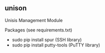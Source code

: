## unison

Unisis Management Module

Packages (see requirements.txt)
- sudo pip install spur (SSH library)
- sudo pip install putty-tools (PuTTY library)

